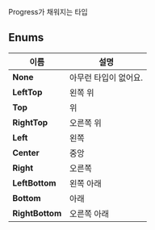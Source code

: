 
Progress가 채워지는 타입 
## **Enums**

 **이름** | **설명** |
 --- | --- |
**None** |아무런 타입이 없어요. |
**LeftTop** |왼쪽 위 |
**Top** |위 |
**RightTop** |오른쪽 위 |
**Left** |왼쪽 |
**Center** |중앙 |
**Right** |오른쪽 |
**LeftBottom** |왼쪽 아래 |
**Bottom** |아래 |
**RightBottom** |오른쪽 아래 |
